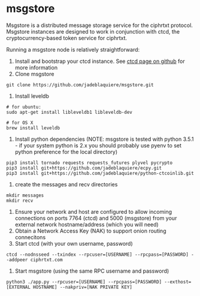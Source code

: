 # msgstore

Msgstore is a distributed message storage service for the ciphrtxt protocol. Msgstore instances are designed to work in conjunction with ctcd, the cryptocurrency-based token service for ciphrtxt. 

Running a msgstore node is relatively straightforward: 

1. Install and bootstrap your ctcd instance. See [ctcd page on github](https://github.com/jadeblaquiere/ctcd) for more information
1. Clone msgstore
```
git clone https://github.com/jadeblaquiere/msgstore.git
```
1. Install leveldb
```
# for ubuntu:
sudo apt-get install libleveldb1 libleveldb-dev

# for OS X
brew install leveldb
```
1. Install python dependencies (NOTE: msgstore is tested with python 3.5.1 - if your system python is 2.x you should probably use pyenv to set python preference for the local directory)
```
pip3 install tornado requests requests_futures plyvel pycrypto
pip3 install git+https://github.com/jadeblaquiere/ecpy.git
pip3 install git+https://github.com/jadeblaquiere/python-ctcoinlib.git
```
1. create the messages and recv directories
```
mkdir messages
mkdir recv
```
1. Ensure your network and host are configured to allow incoming connections on ports 7764 (ctcd) and 5000 (msgstore) from your external network hostname/address (which you will need)
1. Obtain a Network Access Key (NAK) to support onion routing connecitons
1. Start ctcd (with your own username, password)
```
ctcd --nodnsseed --txindex --rpcuser=[USERNAME] --rpcpass=[PASSWORD] --addpeer ciphrtxt.com
```
1. Start msgstore (using the same RPC username and password)
```
python3 ./app.py --rpcuser=[USERNAME] --rpcpass=[PASSWORD] --exthost=[EXTERNAL HOSTNAME] --nakpriv=[NAK PRIVATE KEY]
```
